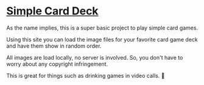 # [Simple Card Deck](https://alangdm.github.io/simple-card-deck/)

As the name implies, this is a super basic project to play simple card games.

Using this site you can load the image files for your favorite card game deck and have them show in random order.

All images are load locally, no server is involved. So, you don't have to worry about any copyright infringement.

This is great for things such as drinking games in video calls. 🍻
